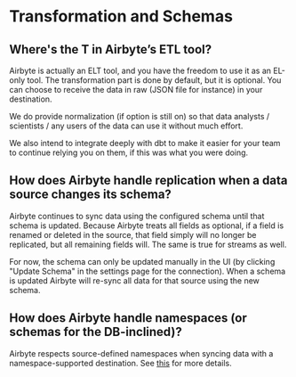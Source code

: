 # Transformation and Schemas

## **Where's the T in Airbyte’s ETL tool?**

Airbyte is actually an ELT tool, and you have the freedom to use it as an EL-only tool. The transformation part is done by default, but it is optional. You can choose to receive the data in raw \(JSON file for instance\) in your destination.

We do provide normalization \(if option is still on\) so that data analysts / scientists / any users of the data can use it without much effort.

We also intend to integrate deeply with dbt to make it easier for your team to continue relying you on them, if this was what you were doing.

## **How does Airbyte handle replication when a data source changes its schema?**

Airbyte continues to sync data using the configured schema until that schema is updated. Because Airbyte treats all fields as optional, if a field is renamed or deleted in the source, that field simply will no longer be replicated, but all remaining fields will. The same is true for streams as well.

For now, the schema can only be updated manually in the UI \(by clicking "Update Schema" in the settings page for the connection\). When a schema is updated Airbyte will re-sync all data for that source using the new schema.

## **How does Airbyte handle namespaces \(or schemas for the DB-inclined\)?**

Airbyte respects source-defined namespaces when syncing data with a namespace-supported destination. See [this](/using-airbyte/core-concepts/namespaces.md) for more details.

